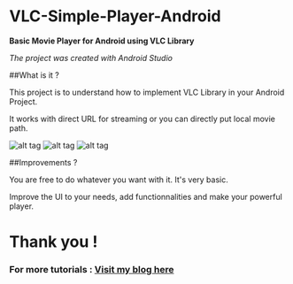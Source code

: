 VLC-Simple-Player-Android
=========================

**Basic Movie Player for Android using VLC Library**

*The project was created with Android Studio*

##What is it ?

This project is to understand how to implement VLC Library in your Android Project.

It works with direct URL for streaming or you can directly put local movie path.

![alt tag](http://wassimsamad.fr/images/home.png)
![alt tag](http://wassimsamad.fr/images/fullscreen.png)
![alt tag](http://wassimsamad.fr/images/fullscreen_overlay.png)

##Improvements ?

You are free to do whatever you want with it. It's very basic.

Improve the UI to your needs, add functionnalities and make your powerful player.


# Thank you !
### For more tutorials : [Visit my blog here ](http://www.wassimsamad.fr/blog)